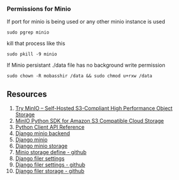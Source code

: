 ### Permissions for Minio 
If port for minio is being used or any other minio instance is used 
```
sudo pgrep minio
```
kill that process like this 
```
sudo pkill -9 minio
```
If Minio persistant ./data file has no background write permission 
```
sudo chown -R mobasshir /data && sudo chmod u+rxw /data
```

## Resources
1. [Try MinIO – Self-Hosted S3-Compliant High Performance Object Storage](https://geekflare.com/minio-object-storage/)
2. [MinIO Python SDK for Amazon S3 Compatible Cloud Storage](https://docs.min.io/docs/python-client-quickstart-guide)
3. [Python Client API Reference](https://docs.min.io/docs/python-client-api-reference)
4. [Django minio backend](https://pypi.org/project/django-minio-backend/)
5. [Django minio](https://pypi.org/project/django-minio/)
6. [Django minio storage](https://django-minio-storage.readthedocs.io/en/latest/)
7. [Minio storage define - github](https://github.com/py-pa/django-minio-storage/blob/master/minio_storage/storage.py)
8. [Django filer settings](https://django-filer.readthedocs.io/en/latest/settings.html)
9. [Django filer settings - github](https://github.com/django-cms/django-filer/blob/master/filer/settings.py)
10. [Django filer storage - github](https://github.com/django-cms/django-filer/blob/master/filer/storage.py)
